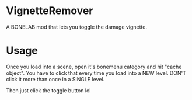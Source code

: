 # VignetteRemover
A BONELAB mod that lets you toggle the damage vignette.

# Usage
Once you load into a scene, open it's bonemenu category and hit "cache object". You have to click that every time you load into a NEW level. DON'T click it more than once in a SINGLE level.

Then just click the toggle button lol
